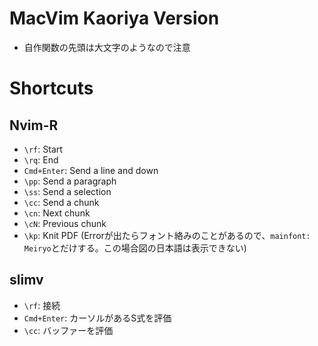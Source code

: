 # MacVim Kaoriya Version
* 自作関数の先頭は大文字のようなので注意

# Shortcuts
## Nvim-R
* `\rf`: Start
* `\rq`: End
* `Cmd+Enter`: Send a line and down
* `\pp`: Send a paragraph
* `\ss`: Send a selection
* `\cc`: Send a chunk
* `\cn`: Next chunk
* `\cN`: Previous chunk
* `\kp`: Knit PDF (Errorが出たらフォント絡みのことがあるので、`mainfont: Meiryo`とだけする。この場合図の日本語は表示できない)

## slimv
* `\rf`: 接続
* `Cmd+Enter`: カーソルがあるS式を評価
* `\cc`: バッファーを評価
